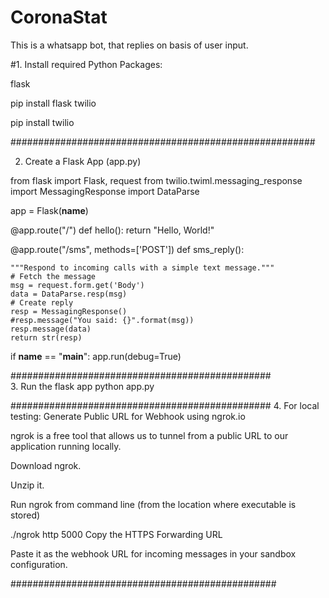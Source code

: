 # CoronaStat
This is a whatsapp bot, that replies on basis of user input.

#1. Install required Python Packages:

flask

  pip install flask
twilio

  pip install twilio
  
#######################################################

2. Create a Flask App (app.py)


from flask import Flask, request
from twilio.twiml.messaging_response import MessagingResponse
import DataParse

app = Flask(__name__)

@app.route("/")
def hello():
    return "Hello, World!"

@app.route("/sms", methods=['POST'])
def sms_reply():

    """Respond to incoming calls with a simple text message."""
    # Fetch the message
    msg = request.form.get('Body')
    data = DataParse.resp(msg)
    # Create reply
    resp = MessagingResponse()
    #resp.message("You said: {}".format(msg))
    resp.message(data)
    return str(resp)

if __name__ == "__main__":
    app.run(debug=True)
    
###############################################    
3. Run the flask app
python app.py

###############################################
4. For local testing: Generate Public URL for Webhook using ngrok.io

ngrok is a free tool that allows us to tunnel from a public URL to our application running locally.

Download ngrok.

Unzip it.

Run ngrok from command line (from the location where executable is stored)

  ./ngrok http 5000
Copy the HTTPS Forwarding URL

Paste it as the webhook URL for incoming messages in your sandbox configuration.

################################################
